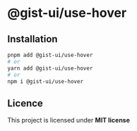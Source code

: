 # @gist-ui/use-hover



## Installation

```bash
pnpm add @gist-ui/use-hover
# or
yarn add @gist-ui/use-hover
# or
npm i @gist-ui/use-hover
```

## Licence

This project is licensed under **MIT license**